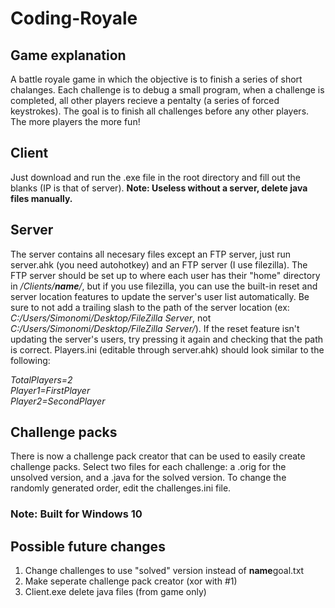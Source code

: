 # Coding-Royale
## Game explanation
A battle royale game in which the objective is to finish a series of short chalanges. Each challenge is to debug a small program, when a challenge is completed, all other players recieve a pentalty (a series of forced keystrokes). The goal is to finish all challenges before any other players. The more players the more fun!

## Client
Just download and run the .exe file in the root directory and fill out the blanks (IP is that of server). **Note: Useless without a server, delete java files manually.**
## Server
The server contains all necesary files except an FTP server, just run server.ahk (you need autohotkey) and an FTP server (I use filezilla). The FTP server should be set up to where each user has their "home" directory in _/Clients/**name**/_, but if you use filezilla, you can use the built-in reset and server location features to update the server's user list automatically. Be sure to not add a trailing slash to the path of the server location (ex: _C:/Users/Simonomi/Desktop/FileZilla Server_, not  _C:/Users/Simonomi/Desktop/FileZilla Server/_). If the reset feature isn't updating the server's users, try pressing it again and checking that the path is correct.
Players.ini (editable through server.ahk) should look similar to the following:<br/>

_TotalPlayers=2<br/>
Player1=FirstPlayer<br/>
Player2=SecondPlayer_
## Challenge packs
There is now a challenge pack creator that can be used to easily create challenge packs. Select two files for each challenge: a .orig for the unsolved version, and a .java for the solved version. To change the randomly generated order, edit the challenges.ini file.
### Note: Built for Windows 10

## Possible future changes
1. Change challenges to use "solved" version instead of **name**goal.txt
2. Make seperate challenge pack creator (xor with #1)
3. Client.exe delete java files (from game only)
